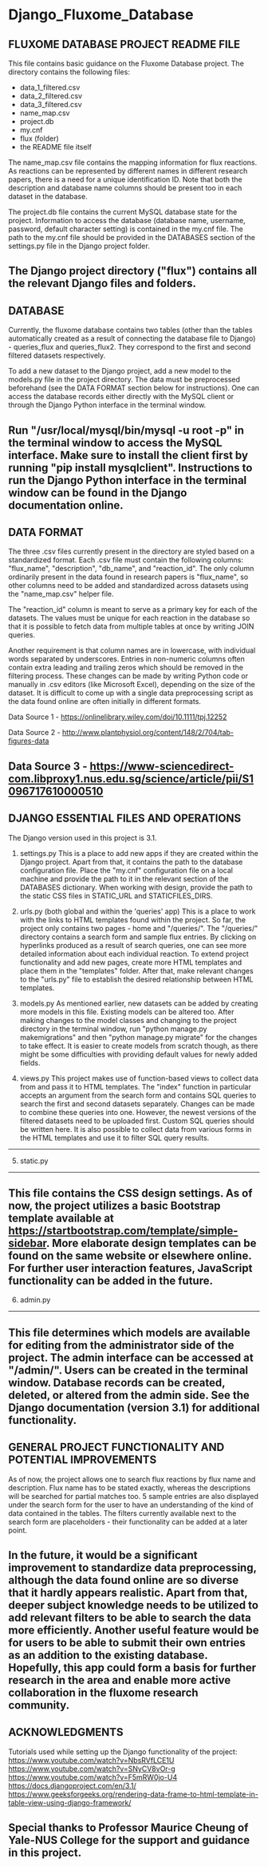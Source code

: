# Django_Fluxome_Database

FLUXOME DATABASE PROJECT README FILE
------------------------------------
This file contains basic guidance on the Fluxome Database project.
The directory contains the following files:
- data_1_filtered.csv
- data_2_filtered.csv
- data_3_filtered.csv
- name_map.csv
- project.db
- my.cnf
- flux (folder)
- the README file itself

The name_map.csv file contains the mapping information for flux reactions. As reactions can be represented by different names in different research papers, there is a need for a unique identification ID. Note that both the description and database name columns should be present too in each dataset in the database.

The project.db file contains the current MySQL database state for the project. Information to access the database (database name, username, password, default character setting) is contained in the my.cnf file. The path to the my.cnf file should be provided in the DATABASES section of the settings.py file in the Django project folder.

The Django project directory ("flux") contains all the relevant Django files and folders.
------------------------------------


DATABASE
------------------------------------
Currently, the fluxome database contains two tables (other than the tables automatically created as a result of connecting the database file to Django) - queries_flux and queries_flux2. They correspond to the first and second filtered datasets respectively.

To add a new dataset to the Django project, add a new model to the models.py file in the project directory. The data must be preprocessed beforehand (see the DATA FORMAT section below for instructions). One can access the database records either directly with the MySQL client or through the Django Python interface in the terminal window. 

Run "/usr/local/mysql/bin/mysql -u root -p" in the terminal window to access the MySQL interface. Make sure to install the client first by running "pip install mysqlclient". Instructions to run the Django Python interface in the terminal window can be found in the Django documentation online.
------------------------------------


DATA FORMAT
------------------------------------
The three .csv files currently present in the directory are styled based on a standardized format. Each .csv file must contain the following columns: "flux_name", "description", "db_name", and "reaction_id". The only column ordinarily present in the data found in research papers is "flux_name", so other columns need to be added and standardized across datasets using the "name_map.csv" helper file.

The "reaction_id" column is meant to serve as a primary key for each of the datasets. The values must be unique for each reaction in the database so that it is possible to fetch data from multiple tables at once by writing JOIN queries.

Another requirement is that column names are in lowercase, with individual words separated by underscores. Entries in non-numeric columns often contain extra leading and trailing zeros which should be removed in the filtering process. These changes can be made by writing Python code or manually in .csv editors (like Microsoft Excel), depending on the size of the dataset. It is difficult to come up with a single data preprocessing script as the data found online are often initially in different formats.

Data Source 1 - https://onlinelibrary.wiley.com/doi/10.1111/tpj.12252

Data Source 2 - http://www.plantphysiol.org/content/148/2/704/tab-figures-data

Data Source 3 - https://www-sciencedirect-com.libproxy1.nus.edu.sg/science/article/pii/S1096717610000510
------------------------------------


DJANGO ESSENTIAL FILES AND OPERATIONS
------------------------------------

The Django version used in this project is 3.1.

1. settings.py
This is a place to add new apps if they are created within the Django project. Apart from that, it contains the path to the database configuration file. Place the "my.cnf" configuration file on a local machine and provide the path to it in the relevant section of the DATABASES dictionary. When working with design, provide the path to the static CSS files in STATIC_URL and STATICFILES_DIRS.

2. urls.py (both global and within the 'queries' app)
This is a place to work with the links to HTML templates found within the project. So far, the project only contains two pages - home and "/queries/". The "/queries/" directory contains a search form and sample flux entries. By clicking on hyperlinks produced as a result of search queries, one can see more detailed information about each individual reaction. To extend project functionality and add new pages, create more HTML templates and place them in the "templates" folder. After that, make relevant changes to the "urls.py" file to establish the desired relationship between HTML templates.

3. models.py
As mentioned earlier, new datasets can be added by creating more models in this file. Existing models can be altered too. After making changes to the model classes and changing to the project directory in the terminal window, run "python manage.py makemigrations" and then "python manage.py migrate" for the changes to take effect. It is easier to create models from scratch though, as there might be some difficulties with providing default values for newly added fields.

4. views.py
This project makes use of function-based views to collect data from and pass it to HTML templates. The "index" function in particular accepts an argument from the search form and contains SQL queries to search the first and second datasets separately. Changes can be made to combine these queries into one. However, the newest versions of the filtered datasets need to be uploaded first. Custom SQL queries should be written here. It is also possible to collect data from various forms in the HTML templates and use it to filter SQL query results.
------------------------------------

5. static.py
------------------------------------
This file contains the CSS design settings. As of now, the project utilizes a basic Bootstrap template available at https://startbootstrap.com/template/simple-sidebar. More elaborate design templates can be found on the same website or elsewhere online. For further user interaction features, JavaScript functionality can be added in the future.
------------------------------------

6. admin.py
------------------------------------
This file determines which models are available for editing from the administrator side of the project. The admin interface can be accessed at "/admin/". Users can be created in the terminal window. Database records can be created, deleted, or altered from the admin side. See the Django documentation (version 3.1) for additional functionality.
------------------------------------


GENERAL PROJECT FUNCTIONALITY AND POTENTIAL IMPROVEMENTS
------------------------------------
As of now, the project allows one to search flux reactions by flux name and description. Flux name has to be stated exactly, whereas the descriptions will be searched for partial matches too. 5 sample entries are also displayed under the search form for the user to have an understanding of the kind of data contained in the tables. The filters currently available next to the search form are placeholders - their functionality can be added at a later point.

In the future, it would be a significant improvement to standardize data preprocessing, although the data found online are so diverse that it hardly appears realistic. Apart from that, deeper subject knowledge needs to be utilized to add relevant filters to be able to search the data more efficiently. Another useful feature would be for users to be able to submit their own entries as an addition to the existing database. Hopefully, this app could form a basis for further research in the area and enable more active collaboration in the fluxome research community.
------------------------------------


ACKNOWLEDGMENTS
------------------------------------
Tutorials used while setting up the Django functionality of the project:
https://www.youtube.com/watch?v=NbsRVfLCE1U
https://www.youtube.com/watch?v=SNyCV8vOr-g
https://www.youtube.com/watch?v=F5mRW0jo-U4
https://docs.djangoproject.com/en/3.1/
https://www.geeksforgeeks.org/rendering-data-frame-to-html-template-in-table-view-using-django-framework/

Special thanks to Professor Maurice Cheung of Yale-NUS College for the support and guidance in this project.
------------------------------------



